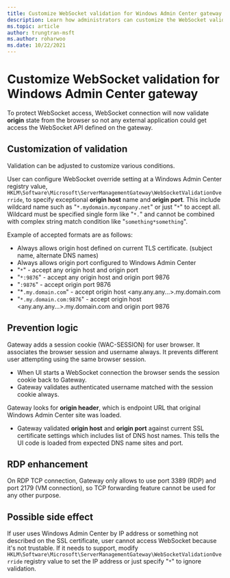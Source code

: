 ```yaml
---
title: Customize WebSocket validation for Windows Admin Center gateway
description: Learn how administrators can customize the WebSocket validation for their Windows Admin Center (Project Honolulu) instance. 
ms.topic: article
author: trungtran-msft
ms.author: roharwoo
ms.date: 10/22/2021
---
```


# Customize WebSocket validation for Windows Admin Center gateway

To protect WebSocket access, WebSocket connection will now validate **origin** state from the browser so not any external application could get access the WebSocket API defined on the gateway.

## Customization of validation

Validation can be adjusted to customize various conditions.

User can configure WebSocket override setting at a Windows Admin Center registry value, `HKLM\Software\Microsoft\ServerManagementGateway\WebSocketValidationOverride`, to specify exceptional **origin host** name and **origin port**. This include wildcard name such as "`*.mydomain.mycompany.net`" or just "`*`" to accept all. Wildcard must be specified single form like "`*.`" and cannot be combined with complex string match condition like "`something*something`". 

Example of accepted formats are as follows:
- Always allows origin host defined on current TLS certificate. (subject name, alternate DNS names)
- Always allows origin port configured to Windows Admin Center
- "`*`" - accept any origin host and origin port
- "`*:9876`" - accept any origin host and origin port 9876
- "`:9876`" - accept origin port 9876
- "*`.my.domain.com`" - accept origin host <any.any.any...>.my.domain.com
- "`*.my.domain.com:9876`" - accept origin host <any.any.any...>.my.domain.com and origin port 9876

## Prevention logic

Gateway adds a session cookie (WAC-SESSION) for user browser. It associates the browser session and username always. It prevents different user attempting using the same browser session.
- When UI starts a WebSocket connection the browser sends the session cookie back to Gateway.
- Gateway validates authenticated username matched with the session cookie always.

Gateway looks for **origin header**, which is endpoint URL that original Windows Admin Center site was loaded.
- Gateway validated **origin host** and **origin port** against current SSL certificate settings which includes list of DNS host names. This tells the UI code is loaded from expected DNS name sites and port.

## RDP enhancement

On RDP TCP connection, Gateway only allows to use port 3389 (RDP) and port 2179 (VM connection), so TCP forwarding feature cannot be used for any other purpose.

## Possible side effect

If user uses Windows Admin Center by IP address or something not described on the SSL certificate, user cannot access WebSocket because it's not trustable. If it needs to support, modify `HKLM\Software\Microsoft\ServerManagementGateway\WebSocketValidationOverride` registry value to set the IP address or just specify "`*`" to ignore validation.

